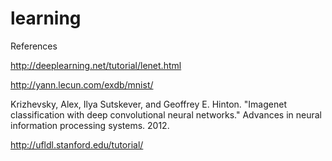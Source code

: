 learning
========

References

http://deeplearning.net/tutorial/lenet.html

http://yann.lecun.com/exdb/mnist/

Krizhevsky, Alex, Ilya Sutskever, and Geoffrey E. Hinton. "Imagenet classification with deep convolutional neural networks." Advances in neural information processing systems. 2012.

http://ufldl.stanford.edu/tutorial/

